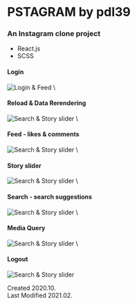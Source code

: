 # PSTAGRAM by pdl39
### An Instagram clone project

- React.js
- SCSS

#### Login
![Login & Feed](/assets/gifs/pstagram-login.gif)
 \
#### Reload & Data Rerendering
![Search & Story slider](/assets/gifs/pstagram-data-reload.gif)
 \
#### Feed - likes & comments
![Search & Story slider](/assets/gifs/pstagram-likes-and-comments.gif)
 \
#### Story slider
![Search & Story slider](/assets/gifs/pstagram-storyslider.gif)
 \
#### Search - search suggestions
![Search & Story slider](/assets/gifs/pstagram-search.gif)
 \
#### Media Query
![Search & Story slider](/assets/gifs/pstagram-mediaquery.gif)
 \
#### Logout
![Search & Story slider](/assets/gifs/pstagram-logout.gif)

Created 2020.10.\
Last Modified 2021.02.
